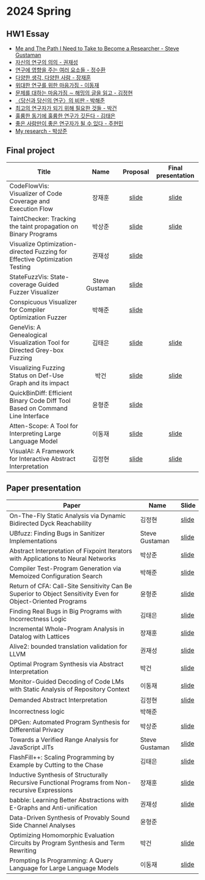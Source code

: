 # 2024 Spring
## HW1 Essay

- [Me and The Path I Need to Take to Become a Researcher - Steve Gustaman](assignment/2024/hw1-SteveGustaman.pdf)
- [자신의 연구의 의의 - 권재성](assignment/2024/hw1-JaeseongKwon.pdf)
- [연구에 영향을 주는 여러 요소들 - 정수환](assignment/2024/hw1-SuhwanJeong.pdf)
- [다양한 생각, 다양한 사람 - 장재훈](assignment/2024/hw1-JaehoonJang.pdf)
- [위대한 연구를 위한 마음가짐 - 이동재](assignment/2024/hw1-DongjaeLee.pdf)
- [문제를 대하는 마음가짐 ∼ 해밍의 글을 읽고 - 김정현](assignment/2024/hw1-JunghyunKim.pdf)
- [〈당신과 당신의 연구〉의 비판 - 박해준](assignment/2024/hw1-HaejoonPark.pdf)
- [최고의 연구자가 되기 위해 필요한 것들 - 박건](assignment/2024/hw1-GeonPark.pdf)
- [훌륭한 동기에 훌륭한 연구가 깃든다 - 김태은](assignment/2024/hw1-TaeeunKim.pdf)
- [좋은 사람만이 좋은 연구자가 될 수 있다 - 주현민](assignment/2024/hw1-HyunminJu.pdf)
- [My research - 박상준](assignment/2024/hw1-SangjunPark.pdf)

## Final project

| Title | Name | Proposal | Final presentation |
|-------|:----:|:--------:|:------------------:|
| CodeFlowVis: Visualizer of Code Coverage and Execution Flow | 장재훈 | [slide](assignment/2024/proposal-JaehoonJang.pdf) | [slide](assignment/2024/final-JaehoonJang.pdf) |
| TaintChecker: Tracking the taint propagation on Binary Programs | 박상준 | [slide](assignment/2024/proposal-SangjunPark.pdf)|[slide](assignment/2024/final-SangjunPark.pdf) |
| Visualize Optimization-directed Fuzzing for Effective Optimization Testing | 권재성 | [slide](assignment/2024/proposal-JaeseongKwon.pdf) | |
| StateFuzzVis: State-coverage Guided Fuzzer Visualizer | Steve Gustaman | [slide](assignment/2024/proposal-SteveGustaman.pdf) | |
| Conspicuous Visualizer for Compiler Optimization Fuzzer | 박해준 | [slide](assignment/2024/proposal-HaejoonPark.pdf) | |
| GeneVis: A Genealogical Visualization Tool for Directed Grey-box Fuzzing | 김태은 | [slide](assignment/2024/proposal-TaeeunKim.pdf) | [slide](assignment/2024/final-TaeeunKim.pdf)|
| Visualizing Fuzzing Status on Def-Use Graph and its impact | 박건 | [slide](assignment/2024/proposal-GeonPark.pdf) | [slide](assignment/2024/final-GeonPark.pdf) |
| QuickBinDiff: Efficient Binary Code Diff Tool Based on Command Line Interface | 윤형준 | [slide](assignment/2024/proposal-HyungjoonYoon.pdf) | |
| Atten-Scope: A Tool for Interpreting Large Language Model | 이동재 | [slide](assignment/2024/proposal-DongjaeLee.pdf) | [slide](assignment/2024/final-DongjaeLee.pdf) |
| VisualAI: A Framework for Interactive Abstract Interpretation | 김정현 | [slide](assignment/2024/proposal-Jung_Hyun_Kim.pdf) | [slide](assignment/2024/final-Jung_Hyun_Kim.pdf) |

## Paper presentation

| Paper | Name | Slide |
|-------|------|-------|
| On-The-Fly Static Analysis via Dynamic Bidirected Dyck Reachability                                                              | 김정현         | [slide](assignment/2024/paper1-Jung_Hyun_Kim.pdf) |
| UBfuzz: Finding Bugs in Sanitizer Implementations                                                                                | Steve Gustaman | [slide](assignment/2024/paper1-SteveGustaman.pdf) |
| Abstract Interpretation of Fixpoint Iterators with Applications to Neural Networks                                               | 박상준         |  [slide](assignment/2024/paper1-SangjunPark.pdf)|
| Compiler Test-Program Generation via Memoized Configuration Search                                                               | 박해준         | [slide](assignment/2024/paper1-HaejoonPark.pdf) |
| Return of CFA: Call-Site Sensitivity Can Be Superior to Object Sensitivity Even for Object-Oriented Programs                     | 윤형준         | [slide](assignment/2024/paper1-HyungjoonYoon.pdf) |
| Finding Real Bugs in Big Programs with Incorrectness Logic                                                                       | 김태은         | [slide](assignment/2024/paper1-TaeeunKim.pdf) |
| Incremental Whole-Program Analysis in Datalog with Lattices                                                                      | 장재훈         | [slide](assignment/2024/paper1-JaehoonJang.pdf) |
| Alive2: bounded translation validation for LLVM                                                                                  | 권재성         | [slide](assignment/2024/paper1-JaeseongKwon.pdf) |
| Optimal Program Synthesis via Abstract Interpretation                                                                            | 박건           | [slide](assignment/2024/paper1-GeonPark.pdf) |
| Monitor-Guided Decoding of Code LMs with Static Analysis of Repository Context                                                   | 이동재         | [slide](assignment/2024/paper1-DongjaeLee.pdf) |
| Demanded Abstract Interpretation                                                                                                 | 김정현         | [slide](assignment/2024/paper2-Jung_Hyun_Kim.pdf) |
| Incorrectness logic                                                                                                              | 박해준         |  |
| DPGen: Automated Program Synthesis for Differential Privacy                                                                      | 박상준         | [slide](assignment/2024/paper2-SangjunPark.pdf) |
| Towards a Verified Range Analysis for JavaScript JITs                                                                            | Steve Gustaman | [slide](assignment/2024/paper2-SteveGustaman.pdf) |
| FlashFill++: Scaling Programming by Example by Cutting to the Chase                                                              | 김태은         | [slide](assignment/2024/paper2-TaeeunKim.pdf) |
| Inductive Synthesis of Structurally Recursive Functional Programs from Non-recursive Expressions                                 | 장재훈         | [slide](assignment/2024/paper2-JaehoonJang.pdf) |
| babble: Learning Better Abstractions with E-Graphs and Anti-unification                                                          | 권재성         | [slide](assignment/2024/paper2-JaeseongKwon.pdf) |
| Data-Driven Synthesis of Provably Sound Side Channel Analyses                                                                    | 윤형준         |  |
| Optimizing Homomorphic Evaluation Circuits by Program Synthesis and Term Rewriting                                               | 박건           | [slide](assignment/2024/paper2-GeonPark.pdf) |
| Prompting Is Programming: A Query Language for Large Language Models                                                             | 이동재         | [slide](assignment/2024/paper2-DongjaeLee.pdf) |
